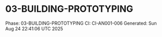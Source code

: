 # 03-BUILDING-PROTOTYPING
Phase: 03-BUILDING-PROTOTYPING
CI: CI-AN001-006
Generated: Sun Aug 24 22:41:06 UTC 2025
